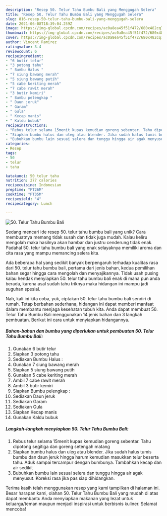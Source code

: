 ```yaml
---
description: "Resep 50. Telur Tahu Bumbu Bali yang Menggugah Selera"
title: "Resep 50. Telur Tahu Bumbu Bali yang Menggugah Selera"
slug: 816-resep-50-telur-tahu-bumbu-bali-yang-menggugah-selera
date: 2021-06-08T18:39:04.259Z
image: https://img-global.cpcdn.com/recipes/ac0a8ea45f51f472/680x482cq70/50-telur-tahu-bumbu-bali-foto-resep-utama.jpg
thumbnail: https://img-global.cpcdn.com/recipes/ac0a8ea45f51f472/680x482cq70/50-telur-tahu-bumbu-bali-foto-resep-utama.jpg
cover: https://img-global.cpcdn.com/recipes/ac0a8ea45f51f472/680x482cq70/50-telur-tahu-bumbu-bali-foto-resep-utama.jpg
author: Vincent Ramirez
ratingvalue: 3.4
reviewcount: 6
recipeingredient:
- "6 butir telur"
- "3 potong tahu"
- " Bumbu Halus "
- "7 siung bawang merah"
- "5 siung bawang putih"
- "5 cabe keriting merah"
- "7 cabe rawit merah"
- "3 butir kemiri"
- " Bumbu pelengkap "
- " Daun jeruk"
- " Garam"
- " Gula"
- " Kecap manis"
- " Kaldu bubuk"
recipeinstructions:
- "Rebus telur selama 15menit kupas kemudian goreng sebentar. Tahu dipotong segitiga dan goreng setengah matang"
- "Siapkan bumbu halus dan uleg atau blender. Jika sudah halus tumis bumbu dan daun jeruk hingga harum kemudian masukkan telur beserta tahu. Aduk sampai tercampur dengan bumbunya. Tambahkan kecap dan air sedikit"
- "Bubuhkan bumbu lain sesuai selera dan tunggu hingga air agak menyusut. Koreksi rasa jika pas siap dihidangkan."
categories:
- Resep
tags:
- 50
- telur
- tahu

katakunci: 50 telur tahu 
nutrition: 277 calories
recipecuisine: Indonesian
preptime: "PT26M"
cooktime: "PT35M"
recipeyield: "4"
recipecategory: Lunch

---
```



![50. Telur Tahu Bumbu Bali](https://img-global.cpcdn.com/recipes/ac0a8ea45f51f472/680x482cq70/50-telur-tahu-bumbu-bali-foto-resep-utama.jpg)

Sedang mencari ide resep 50. telur tahu bumbu bali yang unik? Cara membuatnya memang tidak susah dan tidak juga mudah. Kalau keliru mengolah maka hasilnya akan hambar dan justru cenderung tidak enak. Padahal 50. telur tahu bumbu bali yang enak selayaknya memiliki aroma dan cita rasa yang mampu memancing selera kita.



Ada beberapa hal yang sedikit banyak berpengaruh terhadap kualitas rasa dari 50. telur tahu bumbu bali, pertama dari jenis bahan, kedua pemilihan bahan segar hingga cara mengolah dan menyajikannya. Tidak usah pusing kalau hendak menyiapkan 50. telur tahu bumbu bali enak di mana pun anda berada, karena asal sudah tahu triknya maka hidangan ini mampu jadi suguhan spesial.


Nah, kali ini kita coba, yuk, ciptakan 50. telur tahu bumbu bali sendiri di rumah. Tetap berbahan sederhana, hidangan ini dapat memberi manfaat dalam membantu menjaga kesehatan tubuh kita. Anda dapat membuat 50. Telur Tahu Bumbu Bali menggunakan 14 jenis bahan dan 3 langkah pembuatan. Berikut ini cara untuk menyiapkan hidangannya.

<!--inarticleads1-->

##### Bahan-bahan dan bumbu yang diperlukan untuk pembuatan 50. Telur Tahu Bumbu Bali:

1. Gunakan 6 butir telur
1. Siapkan 3 potong tahu
1. Sediakan  Bumbu Halus :
1. Gunakan 7 siung bawang merah
1. Siapkan 5 siung bawang putih
1. Gunakan 5 cabe keriting merah
1. Ambil 7 cabe rawit merah
1. Ambil 3 butir kemiri
1. Siapkan  Bumbu pelengkap :
1. Sediakan  Daun jeruk
1. Sediakan  Garam
1. Sediakan  Gula
1. Siapkan  Kecap manis
1. Gunakan  Kaldu bubuk




<!--inarticleads2-->

##### Langkah-langkah menyiapkan 50. Telur Tahu Bumbu Bali:

1. Rebus telur selama 15menit kupas kemudian goreng sebentar. Tahu dipotong segitiga dan goreng setengah matang
1. Siapkan bumbu halus dan uleg atau blender. Jika sudah halus tumis bumbu dan daun jeruk hingga harum kemudian masukkan telur beserta tahu. Aduk sampai tercampur dengan bumbunya. Tambahkan kecap dan air sedikit
1. Bubuhkan bumbu lain sesuai selera dan tunggu hingga air agak menyusut. Koreksi rasa jika pas siap dihidangkan.




Terima kasih telah menggunakan resep yang kami tampilkan di halaman ini. Besar harapan kami, olahan 50. Telur Tahu Bumbu Bali yang mudah di atas dapat membantu Anda menyiapkan makanan yang lezat untuk keluarga/teman maupun menjadi inspirasi untuk berbisnis kuliner. Selamat mencoba!
